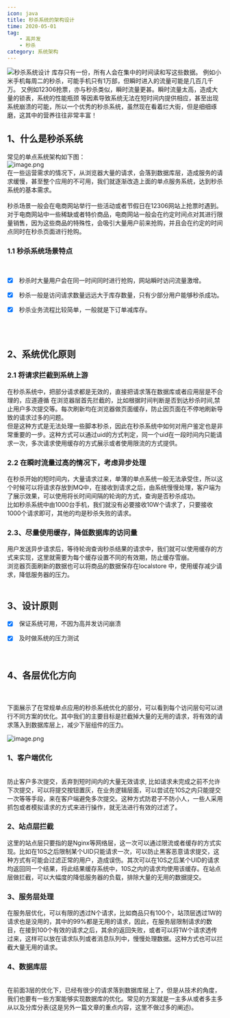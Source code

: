 ```yaml
---
icon: java
title: 秒杀系统的架构设计
time: 2020-05-01 
tag:
    - 高并发
    - 秒杀
category: 系统架构
---
```



<img src="https://pic.zhoutao123.com/svg/vector_landscape_2.svg" alt="秒杀系统设计"/>
库存只有一份，所有人会在集中的时间读和写这些数据。 例如小米手机每周二的秒杀，可能手机只有1万部，但瞬时进入的流量可能是几百几千万。 又例如12306抢票，亦与秒杀类似，瞬时流量更甚。瞬时流量太高，造成大量的锁表，系统的性能瓶颈 等因素导致系统无法在短时间内提供相应，甚至出现系统崩溃的可能，所以一个优秀的秒杀系统，虽然现在看着烂大街，但是细细琢磨，这其中的营养往往非常丰富！

<!--more-->
## 1、什么是秒杀系统
常见的单点系统架构如下图：<br />
![image.png](https://pic.zhoutao123.com/miaoshao-1.png)
<br />在一些运营需求的情况下，从浏览器大量的请求，会落到数据库层，造成服务的请求缓慢，甚至整个应用的不可用，我们就逐渐改造上面的单点服务系统，达到秒杀系统的基本需求。<br />
<br />秒杀场景一般会在电商网站举行一些活动或者节假日在12306网站上抢票时遇到。对于电商网站中一些稀缺或者特价商品，电商网站一般会在约定时间点对其进行限量销售，因为这些商品的特殊性，会吸引大量用户前来抢购，并且会在约定的时间点同时在秒杀页面进行抢购。
<a name="7RicR"></a>
### 1.1 秒杀系统场景特点
<br />

- [x]  秒杀时大量用户会在同一时间同时进行抢购，网站瞬时访问流量激增。
- [x]  秒杀一般是访问请求数量远远大于库存数量，只有少部分用户能够秒杀成功。
- [x]  秒杀业务流程比较简单，一般就是下订单减库存。


<br />
<br />

<a name="dhgZ4"></a>
## 2、系统优化原则


<a name="A2Ooa"></a>
### 2.1 将请求拦截到系统上游
在秒杀系统中，把部分请求都是无效的，直接把请求落在数据库或者应用层是不合理的，应道遵循 在浏览器层首先拦截的，比如根据时间判断是否到达秒杀时间,禁止用户多次提交等。每次刷新均在浏览器做页面缓存，防止因页面在不停地刷新导致的请求过多的问题。<br />但是这种方式是无法处理一些脚本秒杀，因此在秒杀系统中如何对用户鉴定也是非常重要的一步。这种方式可以通过uid的方式判定，同一个uid在一段时间内只能请求一次，多次请求使用缓存的方式展示或者使用限流的方式提供。<br />

<a name="hfAgm"></a>
### 2.2 在瞬时流量过高的情况下，考虑异步处理
在秒杀开始的短时间内，大量请求过来，单薄的单点系统一般无法承受住，所以这个时候可以将请求存放到MQ中，在接收到请求之后，由系统慢慢处理，客户端为了展示效果，可以使用将长时间间隔的轮询的方式，查询是否秒杀成功。<br />比如秒杀系统中由1000台手机，我们就没有必要接收10W个请求了，只要接收1000个请求即可，其他的均是秒杀失败的请求。<br />

<a name="tqHui"></a>
### 2.3、尽量使用缓存，降低数据库的访问量
用户发送异步请求后，等待轮询查询秒杀结果的请求中，我们就可以使用缓存的方式来实现，这里就需要为每个缓存设置不同的有效期，防止缓存雪崩。<br />浏览器页面刷新的数据也可以将商品的数据保存在localstore 中，使用缓存减少请求，降低服务器的压力。<br />
<br />

<a name="lkZxJ"></a>
## 3、设计原则

- [x]  保证系统可用，不因为高并发访问崩溃
- [x]  及时做系统的压力测试


<br />

<a name="6K3hf"></a>
## 4、各层优化方向

<br />
<br />下面展示了在常规单点应用的秒杀系统优化的部分，可以看到每个访问层句可以进行不同方案的优化。其中我们的主要目标是拦截掉大量的无用的请求，将有效的请求落入到数据库层上，减少下层组件的压力。

![image.png](https://pic.zhoutao123.com/miaoshao-2.png)
<br />

<a name="1GZA3"></a>
### 1、客户端优化

<br />防止客户多次提交，丢弃到短时间内的大量无效请求, 比如请求未完成之前不允许下次提交，可以将提交按钮置灰，在业务逻辑层面，可以尝试在10S之内只能提交一次等等手段，来在客户端避免多次提交。这种方式防君子不防小人，一些人采用抓包或者模拟请求的方式来进行操作，就无法进行有效的过滤了。<br />

<a name="aK5Nc"></a>
### 2、站点层拦截
这里的站点层只要指的是Nginx等网络层，这一次可以通过限流或者缓存的方式实现。比如在10S之后限制某个UID只能请求一次，可以防止黑客恶意请求提交，这种方式有可能会过滤正常的用户，造成误伤。其次可以在10S之后某个UID的请求均返回同一个结果，将此结果缓存系统中，10S之内的请求均使用该缓存。在站点层做拦截，可以大幅度的降低服务器的负载，排除大量的无用的数据提交。<br />

<a name="jtie4"></a>
### 3、服务层处理
在服务层优化，可以有限的透过N个请求，比如商品只有100个，站顶层透过1W的请求也是没用的，其中的99%都是无用的请求，因此，在服务层限制请求的数目，在接到100个有效的请求之后，其余的返回失败，或者可以将1W个请求透传过来，这样可以放在请求队列或者消息队列中，慢慢处理数据。这种方式也可以拦截大量无用的请求。<br />

<a name="5uqZX"></a>
### 4、数据库层

<br />在前面3层的优化下，已经有很少的请求落到数据库层上了，但是从技术的角度，我们也要有一些方案能够实现数据库的优化。常见的方案就是一主多从或者多主多从以及分库分表(这是另外一篇文章的重点内容，这里不做过多的阐述)。<br />
<br />
<br />

